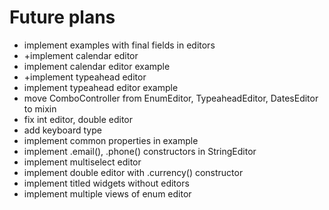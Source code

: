 # Future plans

* implement examples with final fields in editors
* +implement calendar editor
* implement calendar editor example
* +implement typeahead editor
* implement typeahead editor example
* move ComboController from EnumEditor, TypeaheadEditor, DatesEditor to mixin
* fix int editor, double editor
* add keyboard type
* implement common properties in example
* implement .email(), .phone() constructors in StringEditor
* implement multiselect editor
* implement double editor with .currency() constructor
* implement titled widgets without editors
* implement multiple views of enum editor
